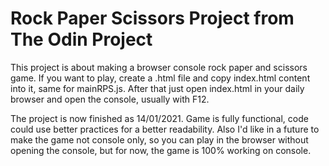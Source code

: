 # Rock Paper Scissors Project from The Odin Project

This project is about making a browser console rock paper and scissors game. If you want to play, create a .html file and copy index.html content into it, same for mainRPS.js. After that just open index.html in your daily browser and open the console, usually with F12.

The project is now finished as 14/01/2021. Game is fully functional, code could use better practices for a better readability. Also I'd like in a future to make the game not console only, so you can play in the browser without opening the console, but for now, the game is 100% working on console.
